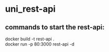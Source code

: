 # uni_rest-api

## commands to start the rest-api: 
docker build -t rest-api .  
docker run -p 80:3000 rest-api -d
